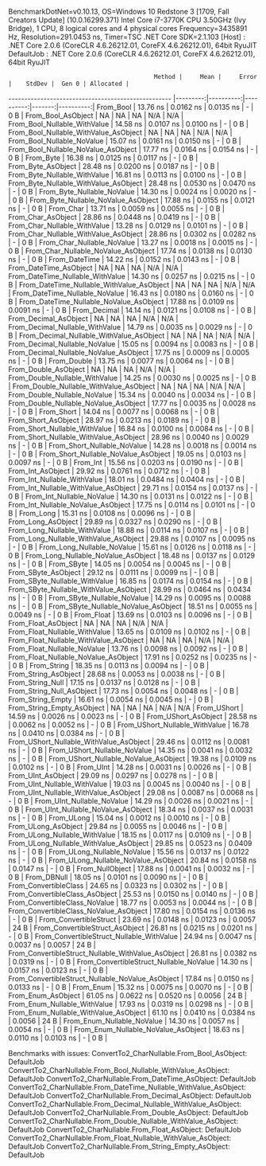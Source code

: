 
BenchmarkDotNet=v0.10.13, OS=Windows 10 Redstone 3 [1709, Fall Creators Update] (10.0.16299.371)
Intel Core i7-3770K CPU 3.50GHz (Ivy Bridge), 1 CPU, 8 logical cores and 4 physical cores
Frequency=3435891 Hz, Resolution=291.0453 ns, Timer=TSC
.NET Core SDK=2.1.103
  [Host]     : .NET Core 2.0.6 (CoreCLR 4.6.26212.01, CoreFX 4.6.26212.01), 64bit RyuJIT
  DefaultJob : .NET Core 2.0.6 (CoreCLR 4.6.26212.01, CoreFX 4.6.26212.01), 64bit RyuJIT


                                             Method |     Mean |     Error |    StdDev |  Gen 0 | Allocated |
--------------------------------------------------- |---------:|----------:|----------:|-------:|----------:|
                                          From_Bool | 13.76 ns | 0.0162 ns | 0.0135 ns |      - |       0 B |
                                 From_Bool_AsObject |       NA |        NA |        NA |    N/A |       N/A |
                       From_Bool_Nullable_WithValue | 14.58 ns | 0.0107 ns | 0.0100 ns |      - |       0 B |
              From_Bool_Nullable_WithValue_AsObject |       NA |        NA |        NA |    N/A |       N/A |
                         From_Bool_Nullable_NoValue | 15.07 ns | 0.0161 ns | 0.0150 ns |      - |       0 B |
                From_Bool_Nullable_NoValue_AsObject | 17.77 ns | 0.0164 ns | 0.0154 ns |      - |       0 B |
                                          From_Byte | 16.38 ns | 0.0125 ns | 0.0117 ns |      - |       0 B |
                                 From_Byte_AsObject | 28.48 ns | 0.0200 ns | 0.0187 ns |      - |       0 B |
                       From_Byte_Nullable_WithValue | 16.81 ns | 0.0113 ns | 0.0100 ns |      - |       0 B |
              From_Byte_Nullable_WithValue_AsObject | 28.48 ns | 0.0530 ns | 0.0470 ns |      - |       0 B |
                         From_Byte_Nullable_NoValue | 14.30 ns | 0.0024 ns | 0.0020 ns |      - |       0 B |
                From_Byte_Nullable_NoValue_AsObject | 17.88 ns | 0.0155 ns | 0.0121 ns |      - |       0 B |
                                          From_Char | 13.71 ns | 0.0059 ns | 0.0055 ns |      - |       0 B |
                                 From_Char_AsObject | 28.86 ns | 0.0448 ns | 0.0419 ns |      - |       0 B |
                       From_Char_Nullable_WithValue | 13.28 ns | 0.0129 ns | 0.0101 ns |      - |       0 B |
              From_Char_Nullable_WithValue_AsObject | 28.86 ns | 0.0302 ns | 0.0282 ns |      - |       0 B |
                         From_Char_Nullable_NoValue | 13.27 ns | 0.0018 ns | 0.0015 ns |      - |       0 B |
                From_Char_Nullable_NoValue_AsObject | 17.74 ns | 0.0138 ns | 0.0130 ns |      - |       0 B |
                                      From_DateTime | 14.22 ns | 0.0152 ns | 0.0143 ns |      - |       0 B |
                             From_DateTime_AsObject |       NA |        NA |        NA |    N/A |       N/A |
                   From_DateTime_Nullable_WithValue | 14.30 ns | 0.0257 ns | 0.0215 ns |      - |       0 B |
          From_DateTime_Nullable_WithValue_AsObject |       NA |        NA |        NA |    N/A |       N/A |
                     From_DateTime_Nullable_NoValue | 16.43 ns | 0.0180 ns | 0.0160 ns |      - |       0 B |
            From_DateTime_Nullable_NoValue_AsObject | 17.88 ns | 0.0109 ns | 0.0091 ns |      - |       0 B |
                                       From_Decimal | 14.14 ns | 0.0121 ns | 0.0108 ns |      - |       0 B |
                              From_Decimal_AsObject |       NA |        NA |        NA |    N/A |       N/A |
                    From_Decimal_Nullable_WithValue | 14.79 ns | 0.0035 ns | 0.0029 ns |      - |       0 B |
           From_Decimal_Nullable_WithValue_AsObject |       NA |        NA |        NA |    N/A |       N/A |
                      From_Decimal_Nullable_NoValue | 15.05 ns | 0.0094 ns | 0.0083 ns |      - |       0 B |
             From_Decimal_Nullable_NoValue_AsObject | 17.75 ns | 0.0009 ns | 0.0005 ns |      - |       0 B |
                                        From_Double | 13.75 ns | 0.0077 ns | 0.0064 ns |      - |       0 B |
                               From_Double_AsObject |       NA |        NA |        NA |    N/A |       N/A |
                     From_Double_Nullable_WithValue | 14.25 ns | 0.0030 ns | 0.0025 ns |      - |       0 B |
            From_Double_Nullable_WithValue_AsObject |       NA |        NA |        NA |    N/A |       N/A |
                       From_Double_Nullable_NoValue | 15.34 ns | 0.0040 ns | 0.0034 ns |      - |       0 B |
              From_Double_Nullable_NoValue_AsObject | 17.77 ns | 0.0035 ns | 0.0028 ns |      - |       0 B |
                                         From_Short | 14.04 ns | 0.0077 ns | 0.0068 ns |      - |       0 B |
                                From_Short_AsObject | 28.97 ns | 0.0213 ns | 0.0189 ns |      - |       0 B |
                      From_Short_Nullable_WithValue | 16.84 ns | 0.0100 ns | 0.0084 ns |      - |       0 B |
             From_Short_Nullable_WithValue_AsObject | 28.96 ns | 0.0040 ns | 0.0029 ns |      - |       0 B |
                        From_Short_Nullable_NoValue | 14.28 ns | 0.0018 ns | 0.0014 ns |      - |       0 B |
               From_Short_Nullable_NoValue_AsObject | 19.05 ns | 0.0103 ns | 0.0097 ns |      - |       0 B |
                                           From_Int | 15.56 ns | 0.0203 ns | 0.0190 ns |      - |       0 B |
                                  From_Int_AsObject | 29.92 ns | 0.0761 ns | 0.0712 ns |      - |       0 B |
                        From_Int_Nullable_WithValue | 18.01 ns | 0.0484 ns | 0.0404 ns |      - |       0 B |
               From_Int_Nullable_WithValue_AsObject | 29.71 ns | 0.0154 ns | 0.0137 ns |      - |       0 B |
                          From_Int_Nullable_NoValue | 14.30 ns | 0.0131 ns | 0.0122 ns |      - |       0 B |
                 From_Int_Nullable_NoValue_AsObject | 17.75 ns | 0.0114 ns | 0.0101 ns |      - |       0 B |
                                          From_Long | 15.31 ns | 0.0108 ns | 0.0096 ns |      - |       0 B |
                                 From_Long_AsObject | 29.89 ns | 0.0327 ns | 0.0290 ns |      - |       0 B |
                       From_Long_Nullable_WithValue | 18.88 ns | 0.0114 ns | 0.0107 ns |      - |       0 B |
              From_Long_Nullable_WithValue_AsObject | 29.88 ns | 0.0107 ns | 0.0095 ns |      - |       0 B |
                         From_Long_Nullable_NoValue | 15.61 ns | 0.0126 ns | 0.0118 ns |      - |       0 B |
                From_Long_Nullable_NoValue_AsObject | 18.48 ns | 0.0137 ns | 0.0129 ns |      - |       0 B |
                                         From_SByte | 14.05 ns | 0.0054 ns | 0.0045 ns |      - |       0 B |
                                From_SByte_AsObject | 29.12 ns | 0.0111 ns | 0.0099 ns |      - |       0 B |
                      From_SByte_Nullable_WithValue | 16.85 ns | 0.0174 ns | 0.0154 ns |      - |       0 B |
             From_SByte_Nullable_WithValue_AsObject | 28.99 ns | 0.0464 ns | 0.0434 ns |      - |       0 B |
                        From_SByte_Nullable_NoValue | 14.29 ns | 0.0095 ns | 0.0088 ns |      - |       0 B |
               From_SByte_Nullable_NoValue_AsObject | 18.51 ns | 0.0055 ns | 0.0049 ns |      - |       0 B |
                                         From_Float | 13.69 ns | 0.0103 ns | 0.0096 ns |      - |       0 B |
                                From_Float_AsObject |       NA |        NA |        NA |    N/A |       N/A |
                      From_Float_Nullable_WithValue | 13.65 ns | 0.0109 ns | 0.0102 ns |      - |       0 B |
             From_Float_Nullable_WithValue_AsObject |       NA |        NA |        NA |    N/A |       N/A |
                        From_Float_Nullable_NoValue | 13.76 ns | 0.0098 ns | 0.0092 ns |      - |       0 B |
               From_Float_Nullable_NoValue_AsObject | 17.91 ns | 0.0252 ns | 0.0235 ns |      - |       0 B |
                                        From_String | 18.35 ns | 0.0113 ns | 0.0094 ns |      - |       0 B |
                               From_String_AsObject | 28.68 ns | 0.0053 ns | 0.0038 ns |      - |       0 B |
                                   From_String_Null | 17.15 ns | 0.0137 ns | 0.0128 ns |      - |       0 B |
                          From_String_Null_AsObject | 17.73 ns | 0.0054 ns | 0.0048 ns |      - |       0 B |
                                  From_String_Empty | 16.61 ns | 0.0054 ns | 0.0045 ns |      - |       0 B |
                         From_String_Empty_AsObject |       NA |        NA |        NA |    N/A |       N/A |
                                        From_UShort | 14.59 ns | 0.0026 ns | 0.0023 ns |      - |       0 B |
                               From_UShort_AsObject | 28.58 ns | 0.0062 ns | 0.0052 ns |      - |       0 B |
                     From_UShort_Nullable_WithValue | 16.78 ns | 0.0410 ns | 0.0384 ns |      - |       0 B |
            From_UShort_Nullable_WithValue_AsObject | 29.46 ns | 0.0112 ns | 0.0081 ns |      - |       0 B |
                       From_UShort_Nullable_NoValue | 14.35 ns | 0.0041 ns | 0.0032 ns |      - |       0 B |
              From_UShort_Nullable_NoValue_AsObject | 19.38 ns | 0.0109 ns | 0.0102 ns |      - |       0 B |
                                          From_UInt | 14.28 ns | 0.0031 ns | 0.0026 ns |      - |       0 B |
                                 From_UInt_AsObject | 29.09 ns | 0.0297 ns | 0.0278 ns |      - |       0 B |
                       From_UInt_Nullable_WithValue | 19.03 ns | 0.0045 ns | 0.0040 ns |      - |       0 B |
              From_UInt_Nullable_WithValue_AsObject | 29.08 ns | 0.0087 ns | 0.0068 ns |      - |       0 B |
                         From_UInt_Nullable_NoValue | 14.29 ns | 0.0026 ns | 0.0021 ns |      - |       0 B |
                From_UInt_Nullable_NoValue_AsObject | 18.34 ns | 0.0037 ns | 0.0031 ns |      - |       0 B |
                                         From_ULong | 15.04 ns | 0.0012 ns | 0.0010 ns |      - |       0 B |
                                From_ULong_AsObject | 29.84 ns | 0.0055 ns | 0.0046 ns |      - |       0 B |
                      From_ULong_Nullable_WithValue | 18.15 ns | 0.0117 ns | 0.0109 ns |      - |       0 B |
             From_ULong_Nullable_WithValue_AsObject | 29.85 ns | 0.0523 ns | 0.0409 ns |      - |       0 B |
                        From_ULong_Nullable_NoValue | 15.56 ns | 0.0137 ns | 0.0122 ns |      - |       0 B |
               From_ULong_Nullable_NoValue_AsObject | 20.84 ns | 0.0158 ns | 0.0147 ns |      - |       0 B |
                                    From_NullObject | 17.88 ns | 0.0041 ns | 0.0032 ns |      - |       0 B |
                                        From_DBNull | 18.05 ns | 0.0101 ns | 0.0090 ns |      - |       0 B |
                              From_ConvertibleClass | 24.65 ns | 0.0323 ns | 0.0302 ns |      - |       0 B |
                     From_ConvertibleClass_AsObject | 25.53 ns | 0.0150 ns | 0.0140 ns |      - |       0 B |
                      From_ConvertibleClass_NoValue | 18.77 ns | 0.0053 ns | 0.0044 ns |      - |       0 B |
             From_ConvertibleClass_NoValue_AsObject | 17.80 ns | 0.0154 ns | 0.0136 ns |      - |       0 B |
                             From_ConvertibleStruct | 23.69 ns | 0.0148 ns | 0.0123 ns | 0.0057 |      24 B |
                    From_ConvertibleStruct_AsObject | 26.81 ns | 0.0215 ns | 0.0201 ns |      - |       0 B |
          From_ConvertibleStruct_Nullable_WithValue | 24.94 ns | 0.0047 ns | 0.0037 ns | 0.0057 |      24 B |
 From_ConvertibleStruct_Nullable_WithValue_AsObject | 26.81 ns | 0.0382 ns | 0.0319 ns |      - |       0 B |
            From_ConvertibleStruct_Nullable_NoValue | 14.30 ns | 0.0157 ns | 0.0123 ns |      - |       0 B |
   From_ConvertibleStruct_Nullable_NoValue_AsObject | 17.84 ns | 0.0150 ns | 0.0133 ns |      - |       0 B |
                                          From_Enum | 15.32 ns | 0.0075 ns | 0.0070 ns |      - |       0 B |
                                 From_Enum_AsObject | 61.05 ns | 0.0622 ns | 0.0520 ns | 0.0056 |      24 B |
                       From_Enum_Nullable_WithValue | 17.93 ns | 0.0319 ns | 0.0298 ns |      - |       0 B |
              From_Enum_Nullable_WithValue_AsObject | 61.10 ns | 0.0410 ns | 0.0384 ns | 0.0056 |      24 B |
                         From_Enum_Nullable_NoValue | 14.30 ns | 0.0057 ns | 0.0054 ns |      - |       0 B |
                From_Enum_Nullable_NoValue_AsObject | 18.63 ns | 0.0110 ns | 0.0103 ns |      - |       0 B |

Benchmarks with issues:
  ConvertTo2_CharNullable.From_Bool_AsObject: DefaultJob
  ConvertTo2_CharNullable.From_Bool_Nullable_WithValue_AsObject: DefaultJob
  ConvertTo2_CharNullable.From_DateTime_AsObject: DefaultJob
  ConvertTo2_CharNullable.From_DateTime_Nullable_WithValue_AsObject: DefaultJob
  ConvertTo2_CharNullable.From_Decimal_AsObject: DefaultJob
  ConvertTo2_CharNullable.From_Decimal_Nullable_WithValue_AsObject: DefaultJob
  ConvertTo2_CharNullable.From_Double_AsObject: DefaultJob
  ConvertTo2_CharNullable.From_Double_Nullable_WithValue_AsObject: DefaultJob
  ConvertTo2_CharNullable.From_Float_AsObject: DefaultJob
  ConvertTo2_CharNullable.From_Float_Nullable_WithValue_AsObject: DefaultJob
  ConvertTo2_CharNullable.From_String_Empty_AsObject: DefaultJob
